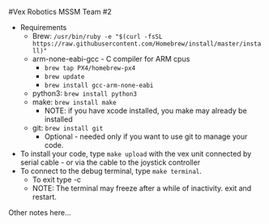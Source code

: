 #Vex Robotics MSSM Team #2

* Requirements
  * Brew: `/usr/bin/ruby -e "$(curl -fsSL https://raw.githubusercontent.com/Homebrew/install/master/install)"`
  * arm-none-eabi-gcc - C compiler for ARM cpus
    * `brew tap PX4/homebrew-px4`
    * `brew update`
    * `brew install gcc-arm-none-eabi`
  * python3: `brew install python3`
  * make: `brew install make`
    * NOTE: if you have xcode installed, you make may already be installed
  * git: `brew install git`
    * Optional - needed only if you want to use git to manage your code.
* To install your code, type `make upload` with the vex unit connected by serial cable - or via the cable to the joystick controller
* To connect to the debug terminal, type `make terminal`.  
  * To exit type <control>-c
  * NOTE: The terminal may freeze after a while of inactivity.  exit and restart.


Other notes here...

